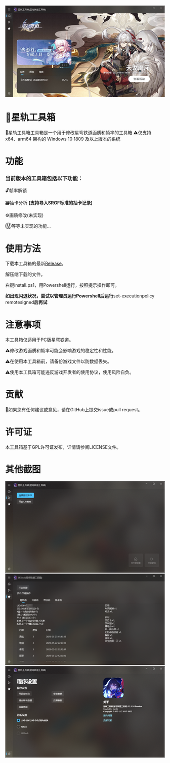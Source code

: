 ![](https://raw.githubusercontent.com/JamXi233/SRTools/main/ScreenShot/1.jpg)
# 🔨星轨工具箱
🔨星轨工具箱工具箱是一个用于修改星穹铁道画质和帧率的工具箱
⚠️仅支持 x64、arm64 架构的 Windows 10 1809 及以上版本的系统
# 功能
### 当前版本的工具箱包括以下功能：
🔓帧率解锁

🗃️抽卡分析
**[支持导入SRGF标准的抽卡记录]**

⚙️画质修改(未实现)

Ⓜ️等等未实现的功能...

# 使用方法
下载本工具箱的最新[Release](https://github.com/JamXi233/SRTools/releases/)。

解压缩下载的文件。

右键install.ps1，用Powershell运行，按照提示操作即可。

**如出现闪退状况，尝试以管理员运行Powershell后运行**set-executionpolicy remotesigned**后再试**

# 注意事项
本工具箱仅适用于PC版星穹铁道。

⚠️修改游戏画质和帧率可能会影响游戏的稳定性和性能。

⚠️在使用本工具箱前，请备份游戏文件以防数据丢失。

⚠️使用本工具箱可能违反游戏开发者的使用协议，使用风险自负。

# 贡献
💞如果您有任何建议或意见，请在GitHub上提交issue或pull request。

# 许可证
本工具箱基于GPL许可证发布，详情请参阅LICENSE文件。

# 其他截图
![](https://raw.githubusercontent.com/JamXi233/SRTools/main/ScreenShot/2.jpg)
![](https://raw.githubusercontent.com/JamXi233/SRTools/main/ScreenShot/3.jpg)
![](https://raw.githubusercontent.com/JamXi233/SRTools/main/ScreenShot/4.jpg)
